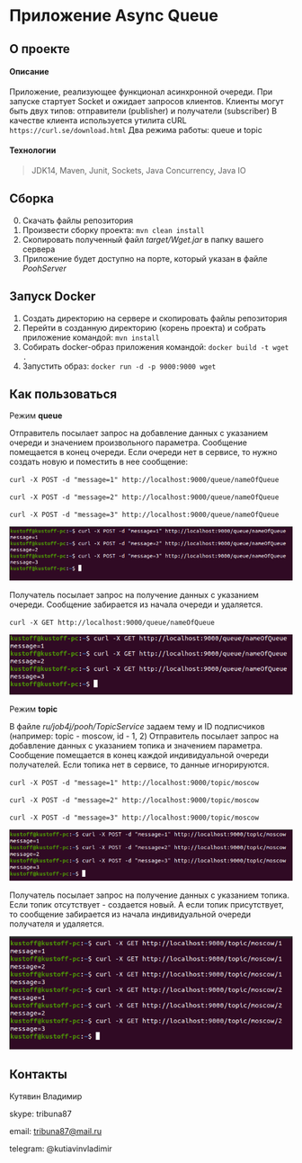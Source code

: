 # Приложение Async Queue

## О проекте
#### Описание
Приложение, реализующее функционал асинхронной очереди.
При запуске стартует Socket и ожидает запросов клиентов. 
Клиенты могут быть двух типов: отправители (publisher) и получатели (subscriber)
В качестве клиента используется утилита cURL `https://curl.se/download.html`
Два режима работы: queue и topic

#### Технологии
> JDK14, Maven, Junit, Sockets, Java Concurrency, Java IO

## Сборка
0. Скачать файлы репозитория
3. Произвести сборку проекта: `mvn clean install`
4. Скопировать полученный файл *target/Wget.jar* в папку вашего сервера
5. Приложение будет доступно на порте, который указан в файле *PoohServer*

## Запуск Docker
1. Создать директорию на сервере и скопировать файлы репозитория
2. Перейти в созданную директорию (корень проекта) и собрать приложение командой: `mvn install`
3. Собирать docker-образ приложения командой: `docker build -t wget .`
5. Запустить образ: `docker run -d -p 9000:9000 wget`

## Как пользоваться
Режим **queue**

Отправитель посылает запрос на добавление данных с указанием очереди и значением произвольного параметра.
Сообщение помещается в конец очереди. Если очереди нет в сервисе, то нужно создать новую и поместить в нее сообщение:

`curl -X POST -d "message=1" http://localhost:9000/queue/nameOfQueue`

`curl -X POST -d "message=2" http://localhost:9000/queue/nameOfQueue`

`curl -X POST -d "message=3" http://localhost:9000/queue/nameOfQueue`

![queueSendMessage](images/Selection_221.png)

Получатель посылает запрос на получение данных с указанием очереди. 
Сообщение забирается из начала очереди и удаляется.

`curl -X GET http://localhost:9000/queue/nameOfQueue`

![queueReceiveMessage](images/Selection_222.png)

Режим **topic**

В файле *ru/job4j/pooh/TopicService* задаем тему и ID подписчиков (например: topic - moscow, id - 1, 2)
Отправитель посылает запрос на добавление данных с указанием топика и значением параметра. 
Сообщение помещается в конец каждой индивидуальной очереди получателей. 
Если топика нет в сервисе, то данные игнорируются.

`curl -X POST -d "message=1" http://localhost:9000/topic/moscow`

`curl -X POST -d "message=2" http://localhost:9000/topic/moscow`

`curl -X POST -d "message=3" http://localhost:9000/topic/moscow`

![topicSendMessage](images/Selection_223.png)

Получатель посылает запрос на получение данных с указанием топика. Если топик отсутствует - создается новый. 
А если топик присутствует, то сообщение забирается из начала индивидуальной очереди получателя и удаляется.

![topicReceiveMessage](images/Selection_224.png)

## Контакты
Кутявин Владимир

skype: tribuna87

email: tribuna87@mail.ru

telegram: @kutiavinvladimir
